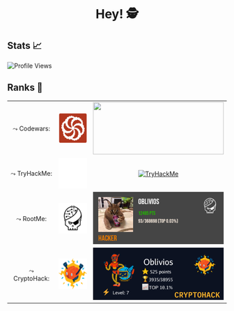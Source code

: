 <h1 align="center"><b>Hey! 🕵️</b></h1>

## Stats 📈

![Profile Views](https://komarev.com/ghpvc/?username=Oblivios&label=PROFILE+VIEWS)

## Ranks 🌌

<table align="center">
                <tr>
                    <td align="center">⤳ Codewars:</td>
                    <td align="center"><img src="./logo/codewars.png" width=70px height=70px/></td>
                    <td align="center"><a href="https://www.codewars.com/users/Oblivios"><img src="https://www.codewars.com/users/Oblivios/badges/large" width=300px height=120px></img></a></td>
                </tr>
                <tr>
                    <td align="center">⤳ TryHackMe:</td>
                    <td align="center"><img src="./logo/tryhackme.png" width=70px height=70px/></td>
                    <td align="center"><a href="https://tryhackme.com/p/Obli"><img src="https://tryhackme-badges.s3.amazonaws.com/Obli.png" alt="TryHackMe"></a></td>
                </tr>
                <tr>
                    <td align="center">⤳ RootMe:</td>
                    <td align="center"><img src="./logo/rootme.png" width=70px height=70px/></td>
                    <td align="center"><a href="https://www.root-me.org/Oblivios"><img src="./img/rootme.png" width=300px height=120px/></a></td></td>
                </tr>
                <tr>
                    <td align="center">⤳ CryptoHack:</td>
                    <td align="center"><img src="./logo/cryptohack.png" width=70px height=70px/></td>
                    <td align="center"><a href="https://cryptohack.org/user/Oblivios/"><img src="./img/cryptohack.png" width=300px height=120px/></a></td>
                </tr>
            </table>
